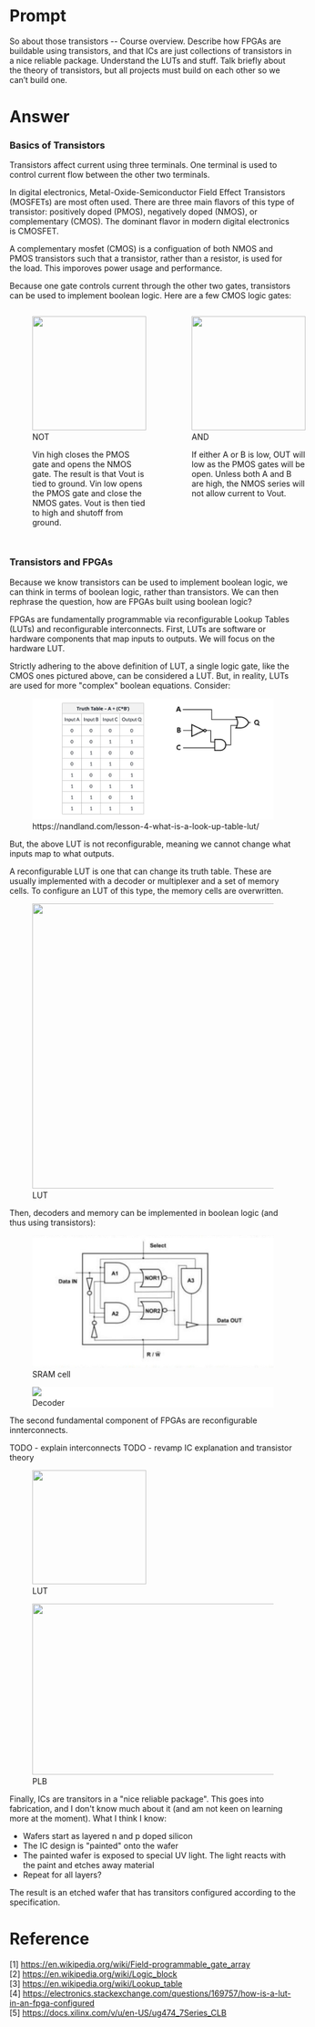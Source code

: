 # Prompt

So about those transistors -- Course overview. Describe how FPGAs are buildable using transistors, and that ICs are just collections of transistors in a nice reliable package. Understand the LUTs and stuff. Talk briefly about the theory of transistors, but all projects must build on each other so we can’t build one.

# Answer

### Basics of Transistors

Transistors affect current using three terminals. One terminal is used to control current flow between the other two terminals.

In digital electronics, Metal-Oxide-Semiconductor Field Effect Transistors (MOSFETs) are most often used. There are three main flavors of this type of transistor: positively doped (PMOS), negatively doped (NMOS), or complementary (CMOS). The dominant flavor in modern digital electronics is CMOSFET.

A complementary mosfet (CMOS) is a configuation of both NMOS and PMOS transistors such that a transistor, rather than a resistor, is used for the load. This imporoves power usage and performance.

Because one gate controls current through the other two gates, transistors can be used to implement boolean logic. Here are a few CMOS logic gates:

<div style="display: flex; justify-content: space-between;">
    <figure>
        <img src="https://www.elprocus.com/wp-content/uploads/CMOS-Inverter-Circuit.png" width="200" height="200">
        <figcaption>NOT</figcaption>
        <p>
            Vin high closes the PMOS gate and opens the NMOS gate. The result is that Vout is tied to ground. Vin low opens the PMOS gate and close the NMOS gates. Vout is then tied to high and shutoff from ground.
        </p>
    </figure>
    <figure>
        <img src="https://i.stack.imgur.com/LOYtw.png" width="200" height="200">
        <figcaption>AND</figcaption>
        <p>
            If either A or B is low, OUT will low as the PMOS gates will be open. Unless both A and B are high, the NMOS series will not allow current to Vout.
        </p>
    </figure>
</div>


### Transistors and FPGAs

Because we know transistors can be used to implement boolean logic, we can think in terms of boolean logic, rather than transistors. We can then rephrase the question, how are FPGAs 
built using boolean logic?

FPGAs are fundamentally programmable via reconfigurable Lookup Tables (LUTs) and reconfigurable interconnects. First, LUTs are software or hardware components that map inputs to outputs. We will focus on the hardware LUT.

Strictly adhering to the above definition of LUT, a single logic gate, like the CMOS ones pictured above, can be considered a LUT. But, in reality, LUTs are used for more "complex"
boolean equations. Consider:

<div>
    <figure>
        <img src="https://raw.githubusercontent.com/imaolo/fromthetransistor/master/Section_1_Intro/truth_table.jpeg">
     <figcaption>https://nandland.com/lesson-4-what-is-a-look-up-table-lut/</figcaption>
    <gig>
</div>

But, the above LUT is not reconfigurable, meaning we cannot change what inputs map to what outputs.

A reconfigurable LUT is one that can change its truth table. These are usually implemented with a decoder or multiplexer and a set of memory cells. To configure an LUT of this type, the memory cells are overwritten.

<figure>
    <img src="https://www.researchgate.net/publication/254060327/figure/fig1/AS:616476935483392@1523990963075/A-two-input-lookup-table-LUT.png" width="500" height="500">
    <figcaption>LUT</figcaption>
</figure>

Then, decoders and memory can be implemented in boolean logic (and thus using transistors):

<figure>
    <img src="https://raw.githubusercontent.com/imaolo/fromthetransistor/master/Section_1_Intro/sram-bool.jpg">
    <figcaption>SRAM cell</figcaption>
</figure>

<figure style="background-color: white;">
    <img src="https://www.electronics-tutorials.ws/wp-content/uploads/2018/05/combination-comb44.gif">
    <figcaption>Decoder</figcaption>
</figure>


The second fundamental component of FPGAs are reconfigurable innterconnects.

TODO - explain interconnects
TODO - revamp IC explanation and transistor theory

<figure>
    <img src="https://www.researchgate.net/publication/254060327/figure/fig1/AS:616476935483392@1523990963075/A-two-input-lookup-table-LUT.png" width="200" height="200">
    <figcaption>LUT</figcaption>
</figure>


<figure>
    <img src="https://upload.wikimedia.org/wikipedia/commons/1/1c/FPGA_cell_example.png" width="600" height="300">
    <figcaption>PLB</figcaption>
</figure>

Finally, ICs are transitors in a "nice reliable package". This goes into fabrication, and I don't know much about it (and am not keen on learning more at the moment). What I think I know:
- Wafers start as layered n and p doped silicon
- The IC design is "painted" onto the wafer
- The painted wafer is exposed to special UV light. The light reacts with the paint and etches away material
- Repeat for all layers?

The result is an etched wafer that has transitors configured according to the specification.

# Reference

[1] https://en.wikipedia.org/wiki/Field-programmable_gate_array<br>
[2] https://en.wikipedia.org/wiki/Logic_block<br>
[3] https://en.wikipedia.org/wiki/Lookup_table<br>
[4] https://electronics.stackexchange.com/questions/169757/how-is-a-lut-in-an-fpga-configured <br>
[5] https://docs.xilinx.com/v/u/en-US/ug474_7Series_CLB<br>